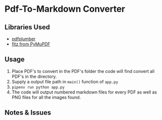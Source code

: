# Pdf-To-Markdown Converter

## Libraries Used

- [pdfplumber](https://pypi.org/project/pdfplumber/#installation)
- [fitz from PyMuPDF](https://pypi.org/project/PyMuPDF/)

## Usage 

1. Place PDF's to convert in the PDF's folder the code will find convert all PDF's in the directory.
2. Supply a output file path in `main()` function of `app.py`
3. `pipenv run python app.py` 
4. The code will output numbered markdown files for every PDF as well as PNG files for all the images found.

## Notes & Issues

